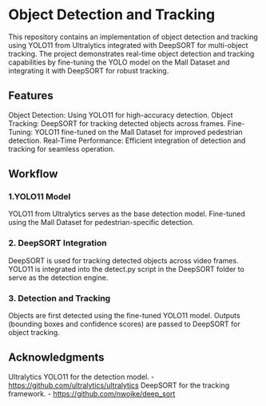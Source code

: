 ﻿# Object Detection and Tracking
 
This repository contains an implementation of object detection and tracking using YOLO11 from Ultralytics integrated with DeepSORT for multi-object tracking. The project demonstrates real-time object detection and tracking capabilities by fine-tuning the YOLO model on the Mall Dataset and integrating it with DeepSORT for robust tracking.

## Features
 Object Detection: Using YOLO11 for high-accuracy detection.
 Object Tracking: DeepSORT for tracking detected objects across frames.
 Fine-Tuning: YOLO11 fine-tuned on the Mall Dataset for improved pedestrian detection.
 Real-Time Performance: Efficient integration of detection and tracking for seamless operation.

## Workflow
### 1.YOLO11 Model
 YOLO11 from Ultralytics serves as the base detection model.
 Fine-tuned using the Mall Dataset for pedestrian-specific detection.
### 2. DeepSORT Integration
 DeepSORT is used for tracking detected objects across video frames.
 YOLO11 is integrated into the detect.py script in the DeepSORT folder to serve as the detection engine.
### 3. Detection and Tracking
 Objects are first detected using the fine-tuned YOLO11 model.
 Outputs (bounding boxes and confidence scores) are passed to DeepSORT for object tracking.

## Acknowledgments
 Ultralytics YOLO11 for the detection model. - https://github.com/ultralytics/ultralytics
 DeepSORT for the tracking framework. - https://github.com/nwojke/deep_sort
